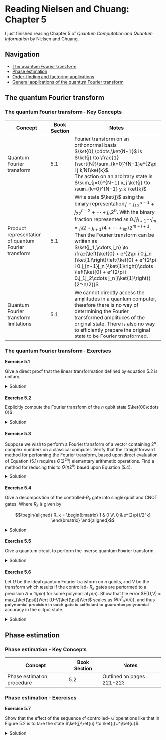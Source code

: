 # Reading Nielsen and Chuang: Chapter 5

I just finished reading Chapter 5 of *Quantum Computation and Quantum Information* by Nielsen and Chuang. 


## Navigation

* [The quantum Fourier transform](#the-quantum-fourier-transform)
* [Phase estimation](#phase-estimation)
* [Order-finding and factoring applications](#order-finding-and-factoring-applications)
* [General applications of the quantum Fourier transform](#general-applications-of-the-quantum-fourier-transform)




## The quantum Fourier transform

### The quantum Fourier transform - Key Concepts


| Concept                              | Book Section              | Notes                                                                                                  |
|--------------------------------------|---------------------------|--------------------------------------------------------------------------------------------------------|
| Quantum Fourier transform            | 5.1                       | Fourier transform on an orthonormal basis $\ket{0},\cdots,\ket{N-1}$ is <br> $\ket{j} \to \frac{1}{\sqrt{N}}\sum_{k=0}^{N-1}e^{2\pi i j k/N}\ket{k}$. <br> The action on an arbitrary state is <br> $\sum_{j=0}^{N-1} x_j \ket{j} \to \sum_{k=0}^{N-1} y_k \ket{k}$ |
| Product representation of quantum Fourier transform | 5.1        | Write state $\ket{j}$ using the binary representation $j = j_12^{n-1} + j_22^{n-2} + \cdots + j_n2^0$. With the binary fraction represented as $0.j_lj_{l+1}\cdots j_m = j_l/2+j_{l+1}/4 + \cdots + j_m/2^{m-l+1}$. Then the Fourier transform can be written as <br> $\ket{j_1,\cdots,j_n} \to \frac{\left(\ket{0} + e^{2\pi i  0.j_n }\ket{1}\right)\left(\ket{0} + e^{2\pi i  0.j_{n-1}j_n }\ket{1}\right)\cdots \left(\ket{0} + e^{2\pi i  0.j_1j_2\cdots j_n }\ket{1}\right)}{2^{n/2}}$ |
| Quantum Fourier transform limitations | 5.1                      | We cannot directly access the amplitudes in a quantum computer, therefore there is no way of determining the Fourier transformed amplitudes of the original state. There is also no way to efficiently prepare the original state to be Fourier transformed. |

  
### The quantum Fourier transform - Exercises

**Exercise 5.1**

Give a direct proof that the linear transformation defined by equation 5.2 is unitary. 

<details style="margin-bottom: 20px;" markdown="1">
<summary>Solution</summary>

The transformation from equation 5.2 can be written $T=\frac{1}{\sqrt{N}}\sum_{k=0}^{N-1}\sum_{j=0}^{N-1}e^{2\pi i j k/N}\ket{k}\bra{j}$. In order for $T$ to be unitary $TT^\dagger = T^\dagger T = I$. So let's check this

$$\begin{aligned}
TT^\dagger &= \left(\frac{1}{\sqrt{N}}\sum_{k=0}^{N-1}\sum_{j=0}^{N-1}e^{2\pi i j k/N}\ket{k}\bra{j} \right)\left(\frac{1}{\sqrt{N}}\sum_{k'=0}^{N-1}\sum_{j'=0}^{N-1}e^{2\pi i j' k'/N}\ket{k'}\bra{j'} \right)^\dagger \\
&= \frac{1}{N}\sum_{k=0}^{N-1}\sum_{k'=0}^{N-1}\sum_{j=0}^{N-1}\sum_{j'=0}^{N-1}e^{2\pi i j k/N}e^{-2\pi i j' k'/N}\ket{k}\braket{j \vert j'}\bra{k'} \\
&= \frac{1}{N}\sum_{k=0}^{N-1}\sum_{k'=0}^{N-1}\sum_{j=0}^{N-1}\sum_{j'=0}^{N-1}e^{2\pi i j k/N}e^{-2\pi i j' k'/N}\delta_{jj'}\ket{k}\bra{k'} \\
&= \frac{1}{N}\sum_{k=0}^{N-1}\sum_{k'=0}^{N-1}\sum_{j=0}^{N-1}e^{2\pi i j (k-k')/N}\ket{k}\bra{k'} \\
&= \frac{1}{N}\sum_{k=0}^{N-1}\sum_{k'=0}^{N-1}N\delta_{kk'}\ket{k}\bra{k'} \\
&=\sum_{k'=0}^{N-1}\ket{k}\bra{k} \\
&= I
\end{aligned}$$

Therefore $T$ is unitary. 

</details>


**Exercise 5.2**

Explicitly compute the Fourier transform of the $n$ qubit state $\ket{00\cdots 0}$. 

<details style="margin-bottom: 20px;" markdown="1">
<summary>Solution</summary>

For the equations below, $N=2^n$.

$$\begin{aligned}
T\ket{00\cdots 0} &= \frac{1}{\sqrt{N}}\sum_{k=0}^{N-1}\sum_{j=0}^{N-1}e^{2\pi i j k/N}\ket{k}\braket{j \vert 00\cdots 0} \\
&= \frac{1}{\sqrt{N}}\sum_{k=0}^{N-1}\sum_{j=0}^{N-1}e^{2\pi i j k/N} \delta_{j,0}\ket{k} \\
&= \frac{1}{\sqrt{N}}\sum_{k=0}^{N-1}\ket{k}
\end{aligned}$$

</details>


**Exercise 5.3**

Suppose we wish to perform a Fourier transform of a vector containing $2^n$ complex numbers on a classical computer. Verify that the straightforward method for performing the Fourier transform, based upon direct evaluation of Equation (5.1) requires $\Theta(2^{2n})$ elementary arithmetic operations. Find a method for reducing this to $\Theta(n2^n)$ based upon Equation (5.4).

<details style="margin-bottom: 20px;" markdown="1">
<summary>Solution</summary>

Equation 5.1 is 

$$\begin{aligned}
y_k = \frac{1}{\sqrt{N}}\sum_{j=0}^{N-1}x_je^{2\pi ijk/N}
\end{aligned}$$

where $x_0,\cdots,x_{N-1}$ is the input vector of complex numbers and $y_0,\cdots,y_{N-1}$ is the output vector of complex numbers. We can see that each $y_k$ value requires $\Theta(2^n)$ elementary arithmetic operations since $N=2^n$ and the calculation inside the summation is done $N$ times. The calculation in equation 5.1 is then done $N$ times, once for each $y_k$, so the entire transform is $\Theta(2^n \times 2^n)=\Theta(2^{2n})$.

Equation 5.4 is 

$$\begin{aligned}
\ket{j_1,\cdots,j_n} \to \frac{\left(\ket{0} + e^{2\pi i  0.j_n }\ket{1}\right)\left(\ket{0} + e^{2\pi i  0.j_{n-1}j_n }\ket{1}\right)\cdots \left(\ket{0} + e^{2\pi i  0.j_1j_2\cdots j_n }\ket{1}\right)}{2^{n/2}}
\end{aligned}$$

This is a quantum decomposition, not a classical one so it cannot be used directly, but perhaps we can factor equation 5.1 in a similar fashion. Let $W=e^{2\pi i/N}$, then

$$\begin{aligned}
\begin{bmatrix} y_0 \\\ y_1 \\\ y_2 \\\ \vdots \\\ y_{N-1} \end{bmatrix} &= \frac{1}{\sqrt{N}}\begin{bmatrix} 1 & 1 & 1 & \cdots & 1 \\\ 1 & W & W^2 & \cdots & W^{N-1} \\\ 1 & W^2 & W^4 & \cdots & W^{2(N-1)} \\\ \vdots & \vdots & \vdots & \ddots & \vdots \\\ 1 & W^{N-1} & W^{2(N-1)} & \cdots & W^{(N-1)^2} \end{bmatrix} \begin{bmatrix} x_0 \\\ x_1 \\\ x_2 \\\ \vdots \\\ x_{N-1} \end{bmatrix}
\end{aligned}$$

Let's first look at the $N=2$ case. 

$$\begin{aligned}
\begin{bmatrix} y_0 \\\ y_1 \end{bmatrix} &=  \frac{1}{\sqrt{2}}\begin{bmatrix} 1 & 1  \\\ 1 & W \end{bmatrix} \begin{bmatrix} x_0 \\\ x_1 \end{bmatrix} \\
&=  \frac{1}{\sqrt{2}}\begin{bmatrix} 1 & 1  \\\ 1 & -1 \end{bmatrix} \begin{bmatrix} x_1 \\\ x_2 \end{bmatrix} \\
&= H \begin{bmatrix} x_0 \\\ x_1 \end{bmatrix}
\end{aligned}$$

Now let's look at $N=4$

$$\begin{aligned}
\begin{bmatrix} y_0 \\\ y_1 \\\ y_2 \\\ y_3 \end{bmatrix} &=  \frac{1}{2}\begin{bmatrix} 1 & 1 & 1 & 1  \\\ 1 & W & W^2 & W^3 \\\ 1 & W^2 & W^4 & W^6 \\\ 1 & W^3 & W^6 & W^9 \end{bmatrix} \begin{bmatrix} x_0 \\\ x_1 \\\ x_2 \\\ x_3 \end{bmatrix} \\
&=  \frac{1}{2}\begin{bmatrix} 1 & 1 & 1 & 1  \\\ 1 & i & -1 & -i \\\ 1 & -1 & 1 & -1 \\\ 1 & -i & -1 & i \end{bmatrix} \begin{bmatrix} x_1 \\\ x_2 \\\ x_3 \\\ x_4 \end{bmatrix} \\
&= \left(\frac{1}{\sqrt{2}}\begin{bmatrix} 1 & 0 & 1 & 0 \\\ 0 & 1 & 0 & 1 \\\ 1 & 0 & -1 & 0 \\\ 0 & 1 & 0 & -1 \end{bmatrix}\right)\left(\begin{bmatrix} 1 & 0 & 0 & 0 \\\ 0 & 1 & 0 & 0 \\\ 0 & 0 & 1 & 0 \\\ 0 & 0 & 0 & i \end{bmatrix}\right)\left(\frac{1}{\sqrt{2}}\begin{bmatrix} 1 & 1 & 0 & 0 \\\ 1 & -1 & 0 & 0 \\\ 0 & 0 & 1 & 1 \\\ 0 & 0 & 1 & -1 \end{bmatrix}\right)\left(\begin{bmatrix} 1 & 0 & 0 & 0 \\\ 0 & 0 & 1 & 0 \\\ 0 & 1 & 0 & 0 \\\ 0 & 0 & 0 & 1 \end{bmatrix}\right)\\
&= (H \otimes I_2)R_2(I_2 \otimes H)SWAP \\
\end{aligned}$$

This is the same form as the circuit in figure 5.1. Looking at this circuit, we see that there will be $n$ single qubit Hadamard gates applied. Each of those Hadamard gates will involve $2 (2^n)$ arithmetic operations. Then there will also be up to $n-1$ controlled $R$ gates for each qubit. Since these operations are diagonal, they can be combined with the matrix for a neighboring Hadamard gate without increasing the number of non-zero entries in the matrix. The SWAP gate will also have $2^n$ arithmetic operations. Therefore, the circuit as a whole has $2n2^n + 2^n$ arithmetic operations, which is $\Theta(n2^n)$. 

Since the circuit in figure 5.1 has the same matrix representation as the classical Fourier transform in equation 5.1, the equation can be factored in the same way. When performing the calculation in this factored form, the classical Fourier transform can be done in $\Theta(n2^n)$ arithmetic operations.

</details>

**Exercise 5.4**

Give a decomposition of the controlled-$R_k$ gate into single qubit and CNOT gates. Where $R_k$ is given by

$$\begin{aligned}
R_k = \begin{bmatrix} 1 & 0 \\\ 0 & e^{2\pi i/2^k} \end{bmatrix}
\end{aligned}$$

<details style="margin-bottom: 20px;" markdown="1">
<summary>Solution</summary>

I came up with this gate

<img width="497" height="198" alt="image" src="https://github.com/user-attachments/assets/6daa4352-e9c1-4be3-8dc2-54c7cfd0e275" />

Using single qubit phase gates

$$\begin{aligned}
P(\theta) = \begin{bmatrix} 1 & 0 \\\ 0 & e^{i\theta} \end{bmatrix}
\end{aligned}$$

Which has this effect on the qubits

$$\begin{aligned}
CNOT_{12} P_2(-2\pi/2^{k+1}) CNOT_{12} P_2(2\pi/2^{k+1}) P_1(2\pi/2^{k+1}) &= \begin{bmatrix} 1 & 0 & 0 & 0 \\\ 0 & 1 & 0 & 0 \\\ 0 & 0 & 1 & 0 \\\ 0 & 0 & 0 & e^{2\pi/2^k} \end{bmatrix}
\end{aligned}$$

I confirmed this result with this python script

```
from sympy import simplify, Matrix, symbols, exp, I, pi
from sympy.physics.quantum import TensorProduct

k = symbols('k', real=True)

Identity = Matrix([[1, 0], [0, 1]])

CNOT = Matrix([
    [1,0,0,0],
    [0,1,0,0],
    [0,0,0,1],
    [0,0,1,0]
    ])


Pp = Matrix([
    [1,0],
    [0,exp(I*2*pi/2**(k+1))],
    ])

Pn = Matrix([
    [1,0],
    [0,exp(-I*2*pi/2**(k+1))],
    ])


Ppa = TensorProduct(Pp, Identity)
Ppb = TensorProduct(Identity, Pp)
Pnb = TensorProduct(Identity, Pn)

circuit =simplify(CNOT @ Pnb @ CNOT @ Ppb @ Ppa)

print(circuit)
```

</details>


**Exercise 5.5**

Give a quantum circuit to perform the inverse quantum Fourier transform.

<details style="margin-bottom: 20px;" markdown="1">
<summary>Solution</summary>

Since the quantum Fourier transform is a unitary operation, the adjoint of the operation will give us the inverse quantum Fourier transform. So, to construct a circuit for the inverse quantum Fourier transform, we can take the circuit in Figure 5.1 (or Box 5.1) and apply the adjoints of each of the gates in reverse order. 

</details>


**Exercise 5.6**

Let $U$ be the ideal quantum Fourier transform on $n$ qubits, and $V$ be the transform which results if the controlled- $R_k$ gates are performed to a precision $\Delta=1/p(n)$ for some polynomial $p(n)$. Show that the error $E(U,V) = max_{\ket{\psi}}\Vert (U-V)\ket{\psi}\Vert$ scales as $\Theta(n^2/p(n))$, and thus polynomial precision in each gate is sufficient to guarantee polynomial accuracy in the output state. 

<details style="margin-bottom: 20px;" markdown="1">
<summary>Solution</summary>

From equation 4.69 we know that

$$\begin{aligned}
E(U,V) &= E(U_m U_{m-1}\cdots U_1, V_mV_{m-1}\cdots V_1) \\
&\leq \sum_{j=1}^m E(U_j,V_j) \\
&= \frac{n(n-1)}{2}\frac{1}{p(n)} & \text{since there are $\frac{n(n-1)}{2}$ controlled-$R_k$ gates}\\
&= \Theta(n^2/p(n))
\end{aligned}$$

</details>


## Phase estimation

### Phase estimation - Key Concepts


| Concept                              | Book Section              | Notes                                                                                                  |
|--------------------------------------|---------------------------|--------------------------------------------------------------------------------------------------------|
| Phase estimation procedure           | 5.2                       | Outlined on pages 221-223                                                                              |


  
### Phase estimation - Exercises


**Exercise 5.7**

Show that the effect of the sequence of controlled- $U$ operations like that in Figure 5.2 is to take the state $\ket{j}\ket{u} \to \ket{j}U^j\ket{u}$.

<details style="margin-bottom: 20px;" markdown="1">
<summary>Solution</summary>

The Hadamard gates transforms $\ket{0}\ket{0}\cdots\ket{0}\ket{u} \to \frac{1}{2^{t/2}}(\ket{0} + \ket{1})(\ket{0} + \ket{1})\cdots(\ket{0} + \ket{1})\ket{u}$. Then the controlled- $U$ gates transform the following

$$\begin{aligned}
\frac{1}{2^{t/2}}(\ket{0} + \ket{1})(\ket{0} + \ket{1})\cdots(\ket{0} + \ket{1})\ket{u} &\to \frac{1}{2^{t/2}}\left(\ket{0} \otimes I + \ket{1} \otimes U^{2^{t-1}}\right)\left(\ket{0} \otimes I + \ket{1} \otimes U^{2^{t-2}}\right)\cdots\left(\ket{0}\otimes I + \ket{1}\otimes U^{2^0}\right)\ket{u} \\
&= \frac{1}{2^{t/2}}\sum_{j_0,j_1,\cdots,j_{t-1}=0}^{1} \ket{j_{t-1}\cdots j_1 j_0} U^{j_{t-1}2^{t-1}}U^{j_{t-2}2^{t-2}}\cdots U^{j_0 2^0} \ket{u} \\
&= \frac{1}{2^{t/2}}\sum_{j_0,j_1,\cdots,j_{t-1}=0}^{1} \ket{j_{t-1}\cdots j_1 j_0} U^{j_{t-1}2^{t-1}+j_{t-2}2^{t-2}+\cdots + j_0 2^0} \ket{u} \\
&= \frac{1}{2^{t/2}}\sum_{j=0}^{2^t-1} \ket{j} U^j \ket{u} & \text{for $j=j_{t-1}2^{t-1}+j_{t-2}2^{t-2}+\cdots + j_0 2^0$}
\end{aligned}$$

</details>




